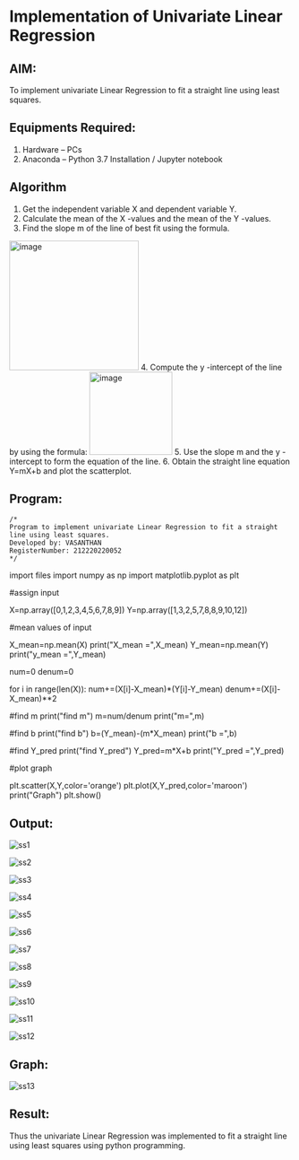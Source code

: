 # Implementation of Univariate Linear Regression
## AIM:
To implement univariate Linear Regression to fit a straight line using least squares.

## Equipments Required:
1. Hardware – PCs
2. Anaconda – Python 3.7 Installation / Jupyter notebook

## Algorithm
1. Get the independent variable X and dependent variable Y.
2. Calculate the mean of the X -values and the mean of the Y -values.
3. Find the slope m of the line of best fit using the formula. 
<img width="231" alt="image" src="https://user-images.githubusercontent.com/93026020/192078527-b3b5ee3e-992f-46c4-865b-3b7ce4ac54ad.png">
4. Compute the y -intercept of the line by using the formula:
<img width="148" alt="image" src="https://user-images.githubusercontent.com/93026020/192078545-79d70b90-7e9d-4b85-9f8b-9d7548a4c5a4.png">
5. Use the slope m and the y -intercept to form the equation of the line.
6. Obtain the straight line equation Y=mX+b and plot the scatterplot.

## Program:
```
/*
Program to implement univariate Linear Regression to fit a straight line using least squares.
Developed by: VASANTHAN
RegisterNumber: 212220220052 
*/
```

import files
import numpy as np
import matplotlib.pyplot as plt

#assign input

X=np.array([0,1,2,3,4,5,6,7,8,9])
Y=np.array([1,3,2,5,7,8,8,9,10,12])


#mean values of input

X_mean=np.mean(X)
print("X_mean =",X_mean)
Y_mean=np.mean(Y)
print("y_mean =",Y_mean)

num=0
denum=0

for i in range(len(X)):
  num+=(X[i]-X_mean)*(Y[i]-Y_mean)
  denum+=(X[i]-X_mean)**2

#find m
print("find m")
m=num/denum
print("m=",m)

#find b
print("find b")
b=(Y_mean)-(m*X_mean)
print("b =",b)

#find Y_pred
print("find Y_pred")
Y_pred=m*X+b
print("Y_pred =",Y_pred)

#plot graph

plt.scatter(X,Y,color='orange')
plt.plot(X,Y_pred,color='maroon')
print("Graph")
plt.show()


## Output:
![ss1](https://user-images.githubusercontent.com/115924983/196039058-6ad3ccff-0380-4372-ae33-16b16449f074.png)

![ss2](https://user-images.githubusercontent.com/115924983/196039071-9be90602-1cfc-4013-97e9-8702c61622a0.png)

![ss3](https://user-images.githubusercontent.com/115924983/196039082-39ab53dc-0b9b-4134-a9ac-b6675dd18a25.png)

![ss4](https://user-images.githubusercontent.com/115924983/196039087-855a9442-1180-4080-9f87-41f0c951d828.png)

![ss5](https://user-images.githubusercontent.com/115924983/196039092-699a1ae4-11f5-4de6-a66a-bebe3485addd.png)

![ss6](https://user-images.githubusercontent.com/115924983/196039096-d03b8455-ae66-4730-8419-f74368d579d2.png)

![ss7](https://user-images.githubusercontent.com/115924983/196039105-075c8e3f-8789-4ab3-9e7c-a6394b11c65c.png)

![ss8](https://user-images.githubusercontent.com/115924983/196039115-7aee9d04-2ead-4d11-8c82-e8535f59ae7f.png)

![ss9](https://user-images.githubusercontent.com/115924983/196039122-83369e9c-559a-4b54-9a39-c47f83fc4101.png)

![ss10](https://user-images.githubusercontent.com/115924983/196039131-4d33b2c0-754b-4e94-b382-cdfc51f745d5.png)

![ss11](https://user-images.githubusercontent.com/115924983/196039136-0be29987-135b-4fde-99c0-9fda524d5c37.png)

![ss12](https://user-images.githubusercontent.com/115924983/196039152-f8680a2f-e9d4-48ec-a971-b9d868ecdd16.png)


## Graph:
![ss13](https://user-images.githubusercontent.com/115924983/196039195-e505034d-e972-47ad-9221-84f33f4ed09d.png)



## Result:
Thus the univariate Linear Regression was implemented to fit a straight line using least squares using python programming.
